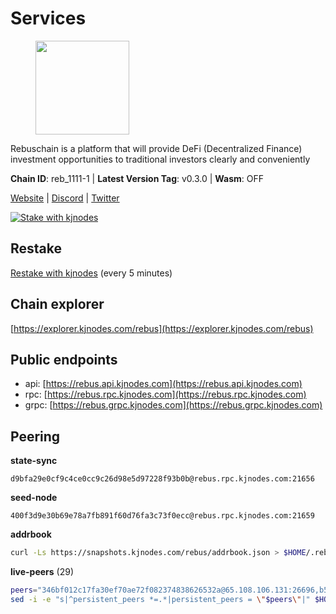 # Services

<figure><img src="https://raw.githubusercontent.com/kj89/testnet_manuals/main/pingpub/logos/rebus.png" width="150" alt=""><figcaption></figcaption></figure>

Rebuschain is a platform that will provide DeFi (Decentralized Finance)  investment opportunities to traditional investors clearly and conveniently

**Chain ID**: reb_1111-1 | **Latest Version Tag**: v0.3.0 | **Wasm**: OFF

[Website](https://www.rebuschain.com) | [Discord](https://discord.gg/rebuschain) | [Twitter](https://twitter.com/RebusChain)

[![Stake with kjnodes](https://i.ibb.co/cr44Q8j/button-stake-with-kjnodes.png)](https://restake.app/rebus/rebusvaloper1vndzy8y55ylgpmmsc34uy8rm6kqlml6ffs9lrv)

## Restake

[Restake with kjnodes](https://restake.app/rebus/rebusvaloper1vndzy8y55ylgpmmsc34uy8rm6kqlml6ffs9lrv) (every 5 minutes)
## Chain explorer
[https://explorer.kjnodes.com/rebus](https://explorer.kjnodes.com/rebus)

## Public endpoints

* api: [https://rebus.api.kjnodes.com](https://rebus.api.kjnodes.com)
* rpc: [https://rebus.rpc.kjnodes.com](https://rebus.rpc.kjnodes.com)
* grpc: [https://rebus.grpc.kjnodes.com](https://rebus.grpc.kjnodes.com)

## Peering

**state-sync**

```text
d9bfa29e0cf9c4ce0cc9c26d98e5d97228f93b0b@rebus.rpc.kjnodes.com:21656
```

**seed-node**

```text
400f3d9e30b69e78a7fb891f60d76fa3c73f0ecc@rebus.rpc.kjnodes.com:21659
```

**addrbook**
```bash
curl -Ls https://snapshots.kjnodes.com/rebus/addrbook.json > $HOME/.rebusd/config/addrbook.json
```

**live-peers** (29)
```bash
peers="346bf012c17fa30ef70ae72f082374838626532a@65.108.106.131:26696,b5bf2242c981371224e5e9e89d6c265d554c8989@65.21.202.154:21656,5f29f14fe3dd7e1d86caa4d344e67ee81c32255f@65.109.37.228:26656,c124ce0b508e8b9ed1c5b6957f362225659b5343@134.65.192.98:26656,1fcb45323f9045707c0c344a60d7cb906008cfaf@65.109.80.176:26656,30ff8100fefac53ee40ef7631f1a3c66ca2b82cf@135.181.164.90:26656,87102b5dd22c1d17f97197c078f23726ae3c6214@91.157.60.253:26656,17779ded6b3dc2f31d6c6f40cc6f07d802753ba7@78.47.153.128:26656,e6f1684ed8ed5c586b188bf7088026da4ffdaff6@134.65.193.78:26656,89757803f40da51678451735445ad40d5b15e059@169.155.44.106:26656,b8137c688096d1abcf56942d335d061f212e6629@62.212.65.138:34656,1fe32d8f09b8715b1e626da17b3ecfe26623b371@176.9.22.117:27656,0fedf7695d9e2721663c1d573d6d81a14c21533e@65.21.90.137:12856,237bfc05da5f8cabee00f148995333f37186d232@164.68.121.101:26656,34e3178b6e0f25451fd690c15fc199d5a9bdfb9b@15.204.197.11:26656,6ac55af662061d3669d7c70961a8fd87ba2f2075@65.108.200.142:26696,faf349e185255c4aa2786da4f8ac70ea13849db0@169.155.45.128:26656,641b33b0e909630868133820605edf2b4ba4969a@65.109.49.109:26656,d28516746773bfaeca4efa5537c0bf5990b8828e@65.21.229.33:27656,69e27ab9b46350654805df3ea8d9ac2f00af4e4c@38.242.244.85:26656,d9bfa29e0cf9c4ce0cc9c26d98e5d97228f93b0b@65.109.88.38:21656,b1dcbb37514fbe215be54079e71aa39dac7fd0ae@64.5.123.203:26656,49e084a4c77f168810608e20b530ee9d25ac69b7@209.126.8.176:26656,ae67d4c37632435e0d5f27041f50af20d227bdc2@93.170.72.118:21656,6dc49b312a98051351f0347568c294fea83a5f9a@51.79.27.21:11656,ebc4d27be0c87f537b44250c2e22ad349dc59fb6@158.69.116.134:26656,f546370843f92e2415524a7b18f9cd528e2fd706@65.109.55.186:26656,36afb1c827f52d38d7cd328b384d644b531b5997@65.108.238.102:17256,bb2a7dc81b9bd0e017409a2bbb71b12bb899e743@178.63.22.117:26656"
sed -i -e "s|^persistent_peers *=.*|persistent_peers = \"$peers\"|" $HOME/.rebusd/config/config.toml
```
